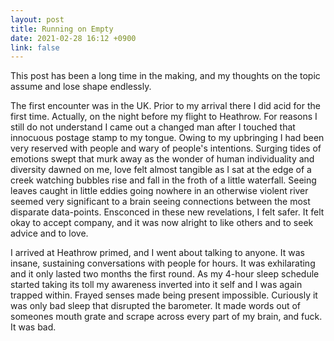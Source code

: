 ```yaml
---
layout: post
title: Running on Empty
date: 2021-02-28 16:12 +0900
link: false
---
```

This post has been a long time in the making, and my thoughts on the topic assume and lose shape endlessly.

The first encounter was in the UK. Prior to my arrival there I did acid for the first time. Actually, on the night before my flight to Heathrow. For reasons I still do not understand I came out a changed man after I touched that innocuous postage stamp to my tongue. Owing to my upbringing I had been very reserved with people and wary of people's intentions. Surging tides of emotions swept that murk away as the wonder of human individuality and diversity dawned on me, love felt almost tangible as I sat at the edge of a creek watching bubbles rise and fall in the froth of a little waterfall. Seeing leaves caught in little eddies going nowhere in an otherwise violent river seemed very significant to a brain seeing connections between the most disparate data-points. Ensconced in these new revelations, I felt safer. It felt okay to accept company, and it was now alright to like others and to seek advice and to love.

I arrived at Heathrow primed, and I went about talking to anyone. It was insane, sustaining conversations with people for hours. It was exhilarating and it only lasted two months the first round. As my 4-hour sleep schedule started taking its toll my awareness inverted into it self and I was again trapped within. Frayed senses made being present impossible. Curiously it was only bad sleep that disrupted the barometer. It made words out of someones mouth grate and scrape across every part of my brain, and fuck. It was bad. 

